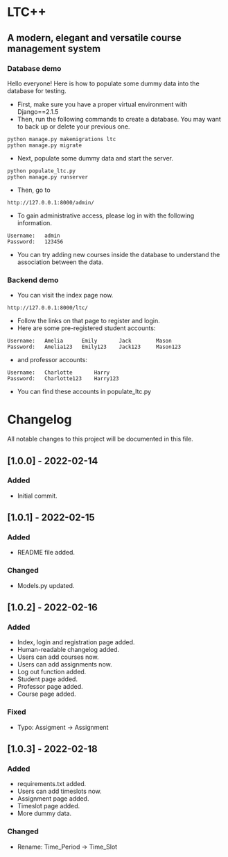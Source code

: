# LTC++
## A modern, elegant and versatile course management system
### Database demo
Hello everyone! Here is how to populate some dummy data into the database for testing.

* First, make sure you have a proper virtual environment with Django==2.1.5
* Then, run the following commands to create a database.
  You may want to back up or delete your previous one.

```
python manage.py makemigrations ltc
python manage.py migrate
```

* Next, populate some dummy data and start the server.

```
python populate_ltc.py
python manage.py runserver
```

* Then, go to

```
http://127.0.0.1:8000/admin/
```

* To gain administrative access, please log in with the following information.

```
Username: 	admin
Password: 	123456
```
* You can try adding new courses inside the database to understand the 
  association between the data.
### Backend demo
* You can visit the index page now.
```
http://127.0.0.1:8000/ltc/
```
* Follow the links on that page to register and login.
* Here are some pre-registered student accounts:
```
Username:   Amelia      Emily       Jack        Mason
Password: 	Amelia123   Emily123    Jack123     Mason123
```
* and professor accounts:
```
Username:   Charlotte       Harry
Password: 	Charlotte123    Harry123
```
* You can find these accounts in populate_ltc.py

# Changelog
All notable changes to this project will be documented in this file.
## [1.0.0] - 2022-02-14
### Added
* Initial commit.
## [1.0.1] - 2022-02-15
### Added
* README file added.
### Changed
* Models.py updated.
## [1.0.2] - 2022-02-16
### Added
* Index, login and registration page added.
* Human-readable changelog added.
* Users can add courses now.
* Users can add assignments now.
* Log out function added.
* Student page added.
* Professor page added.
* Course page added.
### Fixed
* Typo:   Assigment -> Assignment
## [1.0.3] - 2022-02-18
### Added
* requirements.txt added.
* Users can add timeslots now.
* Assignment page added.
* Timeslot page added.
* More dummy data.
### Changed
* Rename: Time_Period -> Time_Slot

